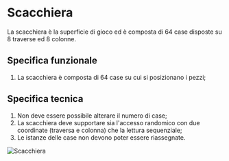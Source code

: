 # Scacchiera
La scacchiera è la superficie di gioco ed è composta di 64 case disposte su 8 traverse ed 8 colonne.

## Specifica funzionale
1. La scacchiera è composta di 64 case su cui si posizionano i pezzi;

## Specifica tecnica
1. Non deve essere possibile alterare il numero di case;
2. La scacchiera deve supportare sia l'accesso randomico con due coordinate (traversa e colonna) che la lettura sequenziale;
3. Le istanze delle case non devono poter essere riassegnate.

![Scacchiera](../Immagini/scacchiera.jpg)
